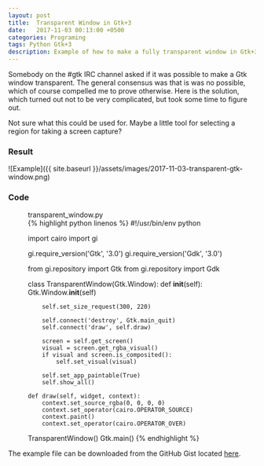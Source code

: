 ```yaml
---
layout: post
title:  Transparent Window in Gtk+3
date:   2017-11-03 00:13:00 +0500
categories: Programing
tags: Python Gtk+3
description: Example of how to make a fully transparent window in Gtk+3.
---
```


Somebody on the #gtk IRC channel asked if it was possible to make a Gtk window
transparent. The general consensus was that is was no possible, which of course
compelled me to prove otherwise. Here is the solution, which turned out not to
be very complicated, but took some time to figure out.

Not sure what this could be used for. Maybe a little tool for selecting a
region for taking a screen capture?

### Result

![Example]({{ site.baseurl }}/assets/images/2017-11-03-transparent-gtk-window.png)


### Code

<figure class="lineno-container">
<figcaption>transparent_window.py</figcaption>
{% highlight python linenos %}
#!/usr/bin/env python

import cairo
import gi

gi.require_version('Gtk', '3.0')
gi.require_version('Gdk', '3.0')

from gi.repository import Gtk
from gi.repository import Gdk

class TransparentWindow(Gtk.Window):
    def __init__(self):
        Gtk.Window.__init__(self)

        self.set_size_request(300, 220)

        self.connect('destroy', Gtk.main_quit)
        self.connect('draw', self.draw)

        screen = self.get_screen()
        visual = screen.get_rgba_visual()
        if visual and screen.is_composited():
            self.set_visual(visual)

        self.set_app_paintable(True)
        self.show_all()

    def draw(self, widget, context):
        context.set_source_rgba(0, 0, 0, 0)
        context.set_operator(cairo.OPERATOR_SOURCE)
        context.paint()
        context.set_operator(cairo.OPERATOR_OVER)

TransparentWindow()
Gtk.main()
{% endhighlight %}
</figure>

The example file can be downloaded from the GitHub Gist located 
[here](https://gist.github.com/KurtJacobson/374c8cb83aee4851d39981b9c7e2c22c).
